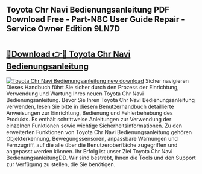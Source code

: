 ## Toyota Chr Navi Bedienungsanleitung PDF Download Free - Part-N8C User Guide Repair - Service Owner Edition 9LN7D

# <h2><a href="http://df5vlgr.blite.top/?on=Toyota+Chr+Navi+Bedienungsanleitung">🔗Download 👉🔴 Toyota Chr Navi Bedienungsanleitung</a></h2>

[![Toyota Chr Navi Bedienungsanleitung new download](https://i.imgur.com/lujVjoI.png)](http://df5vlgr.blite.top/?on=Toyota+Chr+Navi+Bedienungsanleitung)
Sicher navigieren Dieses Handbuch führt Sie sicher durch den Prozess der Einrichtung, Verwendung und Wartung Ihres neuen Toyota Chr Navi Bedienungsanleitung. Bevor Sie Ihren Toyota Chr Navi Bedienungsanleitung verwenden, lesen Sie bitte in diesem Benutzerhandbuch detaillierte Anweisungen zur Einrichtung, Bedienung und Fehlerbehebung des Produkts. Es enthält schrittweise Anleitungen zur Verwendung der einzelnen Funktionen sowie wichtige Sicherheitsinformationen. Zu den erweiterten Funktionen von Toyota Chr Navi Bedienungsanleitung gehören Objekterkennung, Bewegungssensoren, anpassbare Warnungen und Fernzugriff, auf die alle über die Benutzeroberfläche zugegriffen und angepasst werden können. Ihr Erfolg ist unser Ziel Toyota Chr Navi BedienungsanleitungDD. Wir sind bestrebt, Ihnen die Tools und den Support zur Verfügung zu stellen, die Sie benötigen.
